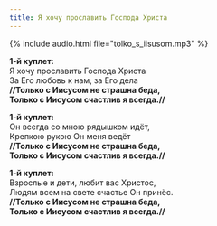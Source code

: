 ```yaml
---
title: Я хочу прославить Господа Христа
---
```

{% include audio.html file="tolko_s_iisusom.mp3" %}

**1-й куплет:**  
Я хочу прославить Господа Христа  
За Его любовь к нам, за Его дела  
**//Только с Иисусом не страшна беда,  
Только с Иисусом счастлив я всегда.//**

**1-й куплет:**  
Он всегда со мною рядышком идёт,  
Крепкою рукою Он меня ведёт  
**//Только с Иисусом не страшна беда,  
Только с Иисусом счастлив я всегда.//**

**1-й куплет:**  
Взрослые и дети, любит вас Христос,  
Людям всем на свете счастье Он принёс.  
**//Только с Иисусом не страшна беда,  
Только с Иисусом счастлив я всегда.//**
